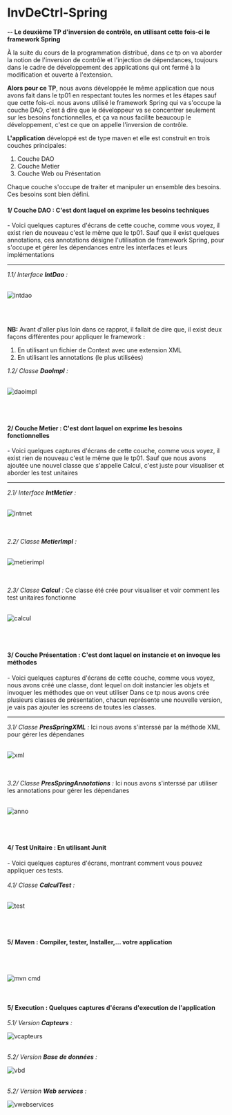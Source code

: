 # InvDeCtrl-Spring
<b>-- Le deuxième TP d'inversion de contrôle, en utilisant cette fois-ci le framework Spring</b>
<p>À la suite du cours de la programmation distribué, dans ce tp on va aborder la notion de l'inversion de contrôle et l'injection de dépendances, toujours dans le cadre 
de développement des applications qui ont fermé à la modification et ouverte à l'extension.</p>
<p><b>Alors pour ce TP</b>, nous avons développée le même application que nous avons fait dans le tp01 en respectant toutes les normes et les étapes sauf que cette fois-ci.
nous avons utilisé le framework Spring qui va s'occupe la couche DAO, c'est â dire que le développeur va se concentrer seulement sur les besoins fonctionnelles, et ça
va nous facilite beaucoup le développement, c'est ce que on appelle l'inversion de contrôle.</p>
<p><b>L'application</b> développé est de type maven et elle est construit en trois couches principales:
<ol>
  <li>Couche DAO</li>
  <li>Couche Metier</li>
  <li>Couche Web ou Présentation</li>
</ol>
Chaque couche s'occupe de traiter et manipuler un ensemble des besoins. Ces besoins sont bien défini.
</p>

<h4>1/ Couche DAO : C'est dont laquel on exprime les besoins techniques </h4>
<span> - Voici quelques captures d'écrans de cette couche, comme vous voyez, il exist rien de nouveau c'est le même que le tp01.</span> 
<span>Sauf que il exist quelques annotations, ces annotations désigne l'utilisation de framework Spring, pour s'occupe et gérer les dépendances entre les interfaces et
leurs implémentations</span>
<hr>
<i>1.1/ Interface <b>IntDao</b> :</i>
<br/>
<br/>

![intdao](https://user-images.githubusercontent.com/102219821/162547823-e585cbba-9fab-4f68-9ab2-2fcf0ccdbb2f.png)

<br/>
<br/>
<p><b>NB:</b> Avant d'aller plus loin dans ce rapprot, il fallait de dire que, il exist deux façons différentes pour appliquer le framework :
<ol>
  <li>En utilisant un fichier de Context avec une extension XML</li>
  <li>En utilisant les annotations (le plus utilisées)</li>
</ol>
</p>
<i>1.2/ Classe <b>DaoImpl</b> :</i>
<br/>
<br/> 

![daoimpl](https://user-images.githubusercontent.com/102219821/162546577-ee24f2d0-1191-4a84-a51b-8e2f18134ddf.png)

<br/>
<br/> 
<h4>2/ Couche Metier : C'est dont laquel on exprime les besoins fonctionnelles </h4>
<span> - Voici quelques captures d'écrans de cette couche, comme vous voyez, il exist rien de nouveau c'est le même que le tp01.</span>
<span>Sauf que nous avons ajoutée une nouvel classe que s'appelle Calcul, c'est juste pour visualiser et aborder les test unitaires</span>
<hr>
<i>2.1/ Interface <b>IntMetier</b> :</i>
<br/>
<br/> 

![intmet](https://user-images.githubusercontent.com/102219821/162546780-e3046868-cffb-4cb5-bca0-e1a7b66c6b65.png)

<br/>
<br/> 
<i>2.2/ Classe <b>MetierImpl</b> :</i>
<br/>
<br/> 

![metierimpl](https://user-images.githubusercontent.com/102219821/162546820-75b41feb-117d-40e5-b452-f9073f60876a.png)

<br/>
<br/> 
<i>2.3/ Classe <b>Calcul</b> :</i>
<span>Ce classe été crée pour visualiser et voir comment les test unitaires fonctionne</span>
<br/>
<br/> 

![calcul](https://user-images.githubusercontent.com/102219821/162546952-8075a978-7cdf-41e5-bb6a-f71d24e21820.png)

<br/>
<br/>
<h4>3/ Couche Présentation : C'est dont laquel on instancie et on invoque les méthodes </h4>
<span> - Voici quelques captures d'écrans de cette couche, comme vous voyez, nous avons créé une classe, dont lequel on doit instancier les objets et invoquer
les méthodes que on veut utiliser</span> 
<span>Dans ce tp nous avons crée plusieurs classes de présentation, chacun représente une nouvelle version, je vais pas ajouter les screens de toutes les
classes.</span>
<hr>
<i>3.1/ Classe <b>PresSpringXML</b> :</i>
<span>Ici nous avons s'interssé par la méthode XML pour gérer les dépendanes </span>
<br/>
<br/>

![xml](https://user-images.githubusercontent.com/102219821/162547421-d12dcdd1-7483-4b80-9de6-ba62e90d264f.png)

<br/>
<br/>
<i>3.2/ Classe <b>PresSpringAnnotations</b> :</i>
<span>Ici nous avons s'interssé par utiliser les annotations pour gérer les dépendanes </span>
<br/>
<br/>

![anno](https://user-images.githubusercontent.com/102219821/162547506-e8142a10-768f-4eb4-a6c3-48f4987d10f5.png)

<br/>
<br/>
<h4>4/ Test Unitaire : En utilisant Junit  </h4>
<span> - Voici quelques captures d'écrans, montrant comment vous pouvez appliquer ces tests.</span>
<br/>
<br/>
<i>4.1/ Classe <b>CalculTest</b> :</i>
<br/>
<br/>

![test](https://user-images.githubusercontent.com/102219821/162547687-de78ce11-88c1-44a3-b809-47f92f77485d.png)

<br/>
<br/>
<h4>5/ Maven : Compiler, tester, Installer,... votre application </h4>
<br/>
<br/>

![mvn cmd](https://user-images.githubusercontent.com/102219821/162547757-f858e877-4c9c-4cd9-b196-e6a8310c0f4a.png)

<br/>
<h4>5/ Execution : Quelques captures d'écrans d'execution de l'application </h4>
<i>5.1/ Version <b>Capteurs</b> :</i>
<br/>

![vcapteurs](https://user-images.githubusercontent.com/102219821/173118762-0e8278e6-44ce-4b36-92e2-b1fc2b06c4d3.png)

<br/>
<i>5.2/ Version <b>Base de données</b> :</i>
<br/>

![vbd](https://user-images.githubusercontent.com/102219821/173118896-b6852cd3-4029-4b6e-96e4-bb83b5fc9e3c.png)

<br/>
<i>5.2/ Version <b>Web services</b> :</i>
<br/>

![vwebservices](https://user-images.githubusercontent.com/102219821/173118947-8a73f682-3f54-42a8-b2ef-442173a03f1b.png)



















